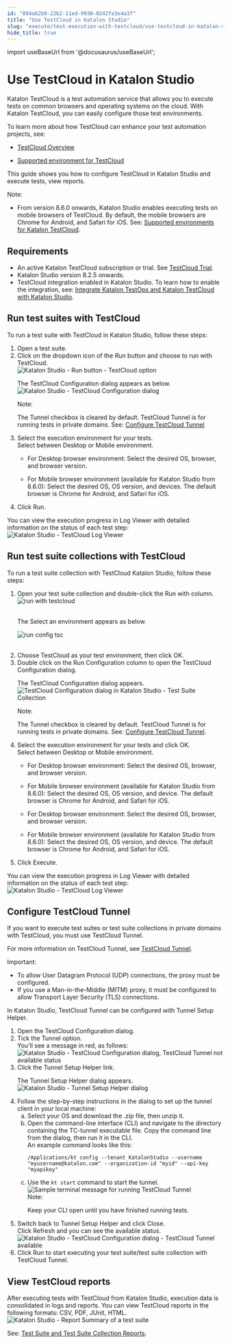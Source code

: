 ```yaml
---
id: "894a62b0-22b2-11ed-9930-0242fe3e4a3f"
title: "Use TestCloud in Katalon Studio"
slug: "execute/test-execution-with-testcloud/use-testcloud-in-katalon-studio"
hide_title: true
---
```

import useBaseUrl from '@docusaurus/useBaseUrl';


# <a id="id" class="anchor_top_offset"/><a id="ariaid-title1" class="anchor_top_offset"/>Use <span xmlns="http://www.w3.org/1999/xhtml" className="ph">TestCloud</span>  in <span xmlns="http://www.w3.org/1999/xhtml" className="ph">Katalon Studio</span> 

<p xmlns="http://www.w3.org/1999/xhtml" className="p"><span className="ph">Katalon TestCloud</span> is a test automation service that allows you to execute tests on common browsers and operating systems on the cloud. With <span className="ph">Katalon TestCloud</span>, you can easily configure those test environments.</p> 
<div xmlns="http://www.w3.org/1999/xhtml" className="p">To learn more about how <span className="ph">TestCloud</span> can enhance your test automation projects, see: <ul className="ul"><li className="li"><p className="p"><a className="xref" href="/docs/execute/test-execution-with-testcloud/testcloud-overview">TestCloud Overview</a></p></li><li className="li"><p className="p"><a className="xref" href="/docs/supported-execution-environments/supported-environments-for-katalon-testcloud">Supported environment for TestCloud</a></p></li></ul></div>
<p xmlns="http://www.w3.org/1999/xhtml" className="p">This guide shows you how to configure <span className="ph">TestCloud</span> in <span className="ph">Katalon Studio</span> and execute tests, view reports.</p> 
<div xmlns="http://www.w3.org/1999/xhtml" className="note note note_note"><span className="note__title">Note:</span> <ul className="ul"><li className="li"><p className="p">From version 8.6.0 onwards, <span className="ph">Katalon Studio</span> enables executing tests on mobile browsers of <span className="ph">TestCloud</span>. By default, the mobile browsers are Chrome for Android, and Safari for iOS. See: <a className="xref" href="/docs/supported-execution-environments/supported-environments-for-katalon-testcloud">Supported environments for <span className="ph">Katalon TestCloud</span></a>.</p></li></ul></div>

## Requirements

<ul xmlns="http://www.w3.org/1999/xhtml" className="ul"><li className="li">An active <span className="ph">Katalon TestCloud</span> subscription or trial. See <a className="xref" href="/docs/administer/katalon-platform-packages/testcloud-feature-comparison#id_2">TestCloud Trial</a>.</li><li className="li"><span className="ph">Katalon Studio</span> version 8.2.5 onwards.</li><li className="li"><span className="ph">TestCloud</span> integration enabled in <span className="ph">Katalon Studio</span>. To learn how to enable the integration, see: <a className="xref" href="/docs/get-started/set-up-your-workspace/integrate-katalon-testops-and-katalon-testcloud-with-katalon-studio">Integrate Katalon TestOps and Katalon TestCloud with Katalon Studio</a>.</li></ul> 

## <a id="task-9335" class="anchor_top_offset"/>Run test suites with <span xmlns="http://www.w3.org/1999/xhtml" className="ph">TestCloud</span> 

<section xmlns="http://www.w3.org/1999/xhtml" className="section context">To run a test suite with <span className="ph">TestCloud</span> in <span className="ph">Katalon Studio</span>, follow these steps:</section> 
<ol xmlns="http://www.w3.org/1999/xhtml" className="ol steps"><li className="li step stepexpand"><span className="ph cmd">Open a test suite.</span></li><li className="li step stepexpand"><span className="ph cmd">Click on the dropdown icon of the <em className="ph i">Run</em> button and choose to run with <span className="ph">TestCloud</span>.</span><div className="itemgroup stepxmp"><img className="image" width={200} src={useBaseUrl("/2af21b60-c18e-11ed-a4d3-0242cfbc79b5.png")} alt="Katalon Studio - Run button - TestCloud option" /></div><div className="itemgroup stepresult"><p className="p">The <span className="ph uicontrol">TestCloud Configuration</span> dialog appears as below.<img className="image" width={500} src={useBaseUrl("/2ade6c50-c18e-11ed-a4d3-0242cfbc79b5.png")} alt="Katalon Studio - TestCloud Configuration dialog" /></p><div className="note note note_note"><span className="note__title">Note:</span> <p className="p">The <span className="ph uicontrol">Tunnel</span> checkbox is cleared by default. TestCloud Tunnel is for running tests in private domains. See: <a className="xref" href="/docs/execute/test-execution-with-testcloud/use-testcloud-in-katalon-studio#task-3854">Configure TestCloud Tunnel</a></p></div></div></li><li className="li step stepexpand"><span className="ph cmd">Select the execution environment for your tests.</span><div className="itemgroup info"><div className="p">Select between <span className="ph uicontrol">Desktop</span> or <span className="ph uicontrol">Mobile </span> environment.<ul className="ul"><li className="li"><p className="p">For Desktop browser environment: Select the desired OS, browser, and browser version.</p></li><li className="li"><p className="p">For Mobile browser environment (available for <span className="ph">Katalon Studio</span> from 8.6.0): Select the desired OS, OS version, and devices. The default browser is Chrome for Android, and Safari for iOS.</p></li></ul></div></div></li><li className="li step stepexpand"><span className="ph cmd">Click <span className="ph uicontrol">Run</span>.</span></li></ol> 
<section xmlns="http://www.w3.org/1999/xhtml" className="section result"><p className="p">You can view the execution progress in <span className="ph uicontrol">Log Viewer</span> with detailed information on the status of each test step:<img className="image" width={700} src={useBaseUrl("/2ae6a9b0-c18e-11ed-a4d3-0242cfbc79b5.png")} alt="Katalon Studio - TestCloud Log Viewer" /></p></section> 

## <a id="task-7136" class="anchor_top_offset"/>Run test suite collections with <span xmlns="http://www.w3.org/1999/xhtml" className="ph">TestCloud</span> 

<section xmlns="http://www.w3.org/1999/xhtml" className="section context">To run a test suite collection with <span className="ph">TestCloud</span> <span className="ph">Katalon Studio</span>, follow these steps:</section> 
<ol xmlns="http://www.w3.org/1999/xhtml" className="ol steps"><li className="li step stepexpand"><span className="ph cmd">Open your test suite collection and double-click the <span className="ph uicontrol">Run with</span> column.</span><div className="itemgroup stepxmp"><img className="image" src={useBaseUrl("https://github.com/katalon-studio/docs-images/raw/master/katalon-testcloud/studio-integration/tsc-execution-info.png")} alt="run with testcloud" /><br /><br /><p className="p">The <span className="ph uicontrol">Select an environment</span> appears as below.</p><p className="p"><img className="image" src={useBaseUrl("https://github.com/katalon-studio/docs-images/raw/master/katalon-testcloud/studio-integration/run-tsc-testcloud-as-environment.png")} width={500} alt="run config tsc" /><br /><br /></p></div></li><li className="li step stepexpand"><span className="ph cmd">Choose <span className="ph uicontrol">TestCloud</span> as your test environment, then click <span className="ph uicontrol">OK</span>.</span></li><li className="li step stepexpand"><span className="ph cmd">Double click on the <span className="ph uicontrol">Run Configuration</span> column to open the <span className="ph uicontrol">TestCloud Configuration</span> dialog.</span><div className="itemgroup info"><p className="p">The <span className="ph uicontrol">TestCloud Configuration</span> dialog appears.<img className="image" width={500} src={useBaseUrl("/63e25aa0-c195-11ed-a4d3-0242cfbc79b5.png")} alt="TestCloud Configuration dialog in Katalon Studio - Test Suite Collection" /></p><div className="note note note_note"><span className="note__title">Note:</span> <p className="p">The <span className="ph uicontrol">Tunnel</span> checkbox is cleared by default. TestCloud Tunnel is for running tests in private domains. See: <a className="xref" href="/docs/execute/test-execution-with-testcloud/use-testcloud-in-katalon-studio#task-3854">Configure TestCloud Tunnel</a>.</p></div></div></li><li className="li step stepexpand"><span className="ph cmd">Select the execution environment for your tests and click <span className="ph uicontrol">OK</span>.</span><div className="itemgroup info"><div className="p">Select between <span className="ph uicontrol">Desktop</span> or <span className="ph uicontrol">Mobile </span> environment.<ul className="ul"><li className="li"><p className="p">For Desktop browser environment: Select the desired OS, browser, and browser version.</p></li><li className="li"><p className="p">For Mobile browser environment (available for <span className="ph">Katalon Studio</span> from 8.6.0): Select the desired OS, OS version, and device. The default browser is Chrome for Android, and Safari for iOS.</p></li></ul></div><ul className="ul"><li className="li"><p className="p">For Desktop browser environment: Select the desired OS, browser, and browser version.</p></li><li className="li"><p className="p">For Mobile browser environment (available for <span className="ph">Katalon Studio</span> from 8.6.0): Select the desired OS, OS version, and device. The default browser is Chrome for Android, and Safari for iOS.</p></li></ul></div></li><li className="li step stepexpand"><span className="ph cmd">Click <span className="ph uicontrol">Execute</span>.</span></li></ol> 
<section xmlns="http://www.w3.org/1999/xhtml" className="section result"><p className="p">You can view the execution progress in <span className="ph uicontrol">Log Viewer</span> with detailed information on the status of each test step:<img className="image" width={700} src={useBaseUrl("/6553c4f0-c195-11ed-a4d3-0242cfbc79b5.png")} alt="Katalon Studio - TestCloud Log Viewer" /></p></section> 

## <a id="task-3854" class="anchor_top_offset"/>Configure TestCloud Tunnel

<section xmlns="http://www.w3.org/1999/xhtml" className="section context"><p className="p">If you want to execute test suites or test suite collections in private domains with TestCloud, you must use TestCloud Tunnel.</p><p className="p">For more information on TestCloud Tunnel, see <a className="xref" href="/docs/execute/test-execution-with-testcloud/testcloud-tunnel">TestCloud Tunnel</a>.</p><div className="note important note_important"><span className="note__title">Important:</span> <ul className="ul"><li className="li">To allow User Datagram Protocol (UDP) connections, the proxy must be configured.</li><li className="li">If you use a Man-in-the-Middle (MITM) proxy, it must be configured to allow Transport Layer Security (TLS) connections.</li></ul></div><p className="p">In <span className="ph">Katalon Studio</span>, TestCloud Tunnel can be configured with <span className="ph uicontrol">Tunnel Setup Helper</span>.</p></section> 
<ol xmlns="http://www.w3.org/1999/xhtml" className="ol steps"><li className="li step stepexpand"><span className="ph cmd">Open the <span className="ph uicontrol">TestCloud Configuration</span> dialog.</span></li><li className="li step stepexpand"><span className="ph cmd">Tick the <span className="ph uicontrol">Tunnel</span> option.</span><div className="itemgroup info">You'll see a message in red, as follows:<img className="image" width={500} src={useBaseUrl("/2ae28b00-c18e-11ed-a4d3-0242cfbc79b5.png")} alt="Katalon Studio - TestCloud Configuration dialog, TestCloud Tunnel not available status" /></div></li><li className="li step stepexpand"><span className="ph cmd">Click the <span className="ph uicontrol">Tunnel Setup Helper</span> link.</span><div className="itemgroup info"><p className="p">The <span className="ph uicontrol">Tunnel Setup Helper</span> dialog appears.<img className="image" width={500} src={useBaseUrl("/2aee98f0-c18e-11ed-a4d3-0242cfbc79b5.png")} alt="Katalon Studio - Tunnel Setup Helper dialog" /></p></div></li><li className="li step stepexpand"><span className="ph cmd">Follow the step-by-step instructions in the dialog to set up the tunnel client in your local machine:</span><ol type="a" className="ol substeps"><li className="li substep substepexpand"><span className="ph cmd">Select your OS and download the .zip file, then unzip it.</span></li><li className="li substep substepexpand"><span className="ph cmd">Open the command-line interface (CLI) and navigate to the directory containing the TC-tunnel executable file. Copy the command line from the dialog, then run it in the CLI.</span><div className="itemgroup info">An example command looks like this:<pre className="pre codeblock"><code>/Applications/kt config --tenant KatalonStudio --username "myusername@katalon.com" --organization-id "myid" --api-key "myapikey"</code></pre></div></li><li className="li substep substepexpand"><span className="ph cmd">Use the <code className="ph codeph">kt start</code> command to start the tunnel.</span><div className="itemgroup info"><img className="image" width={500} src={useBaseUrl("/2ad2faa0-c18e-11ed-a4d3-0242cfbc79b5.png")} alt="Sample terminal message for running TestCloud Tunnel" /><div className="note note note_note"><span className="note__title">Note:</span> <p className="p">Keep your CLI open until you have finished running tests.</p></div></div></li></ol></li><li className="li step stepexpand"><span className="ph cmd">Switch back to <span className="ph uicontrol">Tunnel Setup Helper</span> and click <span className="ph uicontrol">Close</span>. </span><div className="itemgroup info">Click <span className="ph uicontrol">Refresh</span> and you can see the available status.<img className="image" width={500} src={useBaseUrl("/2aeaef70-c18e-11ed-a4d3-0242cfbc79b5.png")} alt="Katalon Studio - TestCloud Configuration dialog - TestCloud Tunnel available" /></div></li><li className="li step stepexpand"><span className="ph cmd">Click <span className="ph uicontrol">Run</span> to start executing your test suite/test suite collection with TestCloud Tunnel.</span></li></ol> 

## <a id="id_5" class="anchor_top_offset"/>View TestCloud reports

<p xmlns="http://www.w3.org/1999/xhtml" className="p">After executing tests with TestCloud from Katalon Studio, execution data is consolidated in logs and reports. You can view TestCloud reports in the following formats: CSV, PDF, JUnit, HTML. <img className="image" width={700} src={useBaseUrl("/febdfdc0-c197-11ed-a4d3-0242cfbc79b5.png")} alt="Katalon Studio - Report Summary of a test suite" /></p> 
<p xmlns="http://www.w3.org/1999/xhtml" className="p">See: <a className="xref" href="/docs/analyze/reports/view-test-reports/view-test-reports-in-katalon-studio/view-test-suite-and-test-suite-collection-reports-in-katalon-studio">Test Suite and Test Suite Collection Reports</a>.</p> 
